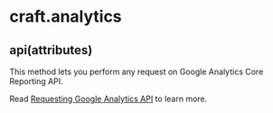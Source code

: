 # craft.analytics

## api(attributes)

This method lets you perform any request on Google Analytics Core Reporting API.

Read [Requesting Google Analytics API](requesting-analytics-api) to learn more.
